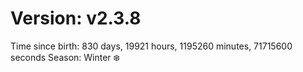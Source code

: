 # Version: v2.3.8
Time since birth: 830 days, 19921 hours, 1195260 minutes, 71715600 seconds
Season: Winter ❄️
